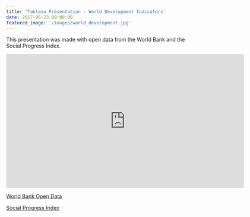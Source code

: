 ```yaml
---
title: 'Tableau Presentation - World Development Indicators'
date: 2017-06-23 00:00:00
featured_image: '/images/world_development.jpg'
---
```

This presentation was made with open data from the World Bank and the Social Progress Index.

<iframe src="https://www.youtube.com/watch?v=OatWf2SxS6M" width="640" height="360" frameborder="0" webkitallowfullscreen mozallowfullscreen allowfullscreen></iframe>



[World Bank Open Data](http://data.worldbank.org)

[Social Progress Index](http://www.socialprogressindex.com)

